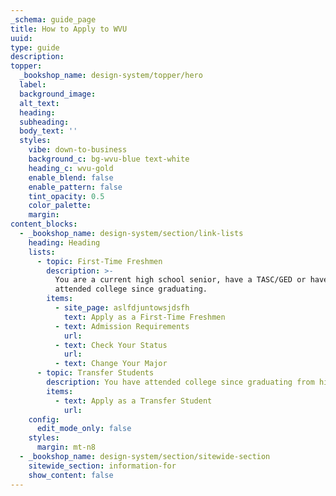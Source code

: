 ```yaml
---
_schema: guide_page
title: How to Apply to WVU
uuid:
type: guide
description:
topper:
  _bookshop_name: design-system/topper/hero
  label:
  background_image:
  alt_text:
  heading:
  subheading:
  body_text: ''
  styles:
    vibe: down-to-business
    background_c: bg-wvu-blue text-white
    heading_c: wvu-gold
    enable_blend: false
    enable_pattern: false
    tint_opacity: 0.5
    color_palette:
    margin:
content_blocks:
  - _bookshop_name: design-system/section/link-lists
    heading: Heading
    lists:
      - topic: First-Time Freshmen
        description: >-
          You are a current high school senior, have a TASC/GED or haven't
          attended college since graduating.
        items:
          - site_page: aslfdjuntowsjdsfh
            text: Apply as a First-Time Freshmen
          - text: Admission Requirements
            url:
          - text: Check Your Status
            url:
          - text: Change Your Major
      - topic: Transfer Students
        description: You have attended college since graduating from high school.
        items:
          - text: Apply as a Transfer Student
            url:
    config:
      edit_mode_only: false
    styles:
      margin: mt-n8
  - _bookshop_name: design-system/section/sitewide-section
    sitewide_section: information-for
    show_content: false
---
```

